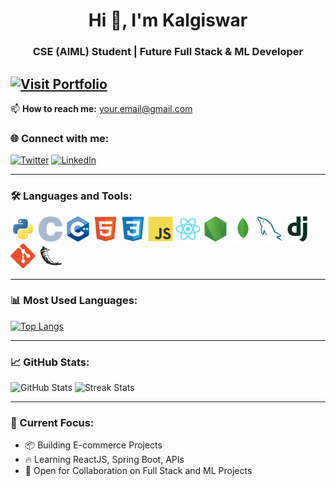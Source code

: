 <h1 align="center">Hi 👋, I'm Kalgiswar</h1>
<h3 align="center">CSE (AIML) Student | Future Full Stack & ML Developer</h3>

[![Visit Portfolio](https://img.shields.io/badge/Visit-Portfolio-blue)](https://rishavchanda.io/)
---

📫 **How to reach me:** [your.email@gmail.com](mailto:your.email@gmail.com)

### 🌐 Connect with me:
[![Twitter](https://img.shields.io/badge/-Twitter-1DA1F2?style=for-the-badge&logo=twitter&logoColor=white)](https://twitter.com/yourhandle)
[![LinkedIn](https://img.shields.io/badge/-LinkedIn-0A66C2?style=for-the-badge&logo=linkedin&logoColor=white)](https://linkedin.com/in/yourprofile)

---

### 🛠️ Languages and Tools:
<p align="left">
  <img src="https://raw.githubusercontent.com/devicons/devicon/master/icons/python/python-original.svg" width="40"/>
  <img src="https://raw.githubusercontent.com/devicons/devicon/master/icons/c/c-original.svg" width="40"/>
  <img src="https://raw.githubusercontent.com/devicons/devicon/master/icons/cplusplus/cplusplus-original.svg" width="40"/>
  <img src="https://raw.githubusercontent.com/devicons/devicon/master/icons/html5/html5-original.svg" width="40"/>
  <img src="https://raw.githubusercontent.com/devicons/devicon/master/icons/css3/css3-original.svg" width="40"/>
  <img src="https://raw.githubusercontent.com/devicons/devicon/master/icons/javascript/javascript-original.svg" width="40"/>
  <img src="https://raw.githubusercontent.com/devicons/devicon/master/icons/react/react-original.svg" width="40"/>
  <img src="https://raw.githubusercontent.com/devicons/devicon/master/icons/nodejs/nodejs-original.svg" width="40"/>
  <img src="https://raw.githubusercontent.com/devicons/devicon/master/icons/mongodb/mongodb-original.svg" width="40"/>
  <img src="https://raw.githubusercontent.com/devicons/devicon/master/icons/mysql/mysql-original.svg" width="40"/>
  <img src="https://raw.githubusercontent.com/devicons/devicon/master/icons/django/django-plain.svg" width="40"/>
  <img src="https://raw.githubusercontent.com/devicons/devicon/master/icons/git/git-original.svg" width="40"/>
  <img src="https://raw.githubusercontent.com/devicons/devicon/master/icons/flask/flask-original.svg" width="40"/>
</p>

---

### 📊 Most Used Languages:
[![Top Langs](https://github-readme-stats.vercel.app/api/top-langs/?username=YourGitHubUsername&layout=compact&theme=radical)](https://github.com/YourGitHubUsername)

---

### 📈 GitHub Stats:
![GitHub Stats](https://github-readme-stats.vercel.app/api?username=YourGitHubUsername&show_icons=true&theme=radical)
![Streak Stats](https://github-readme-streak-stats.herokuapp.com/?user=YourGitHubUsername&theme=radical)

---

### 🧠 Current Focus:
- 📦 Building E-commerce Projects
- 🔥 Learning ReactJS, Spring Boot, APIs
- 🤝 Open for Collaboration on Full Stack and ML Projects
